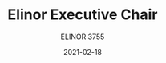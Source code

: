 ---
designer: "Claudio Bellini"
description: "The%20executive%20chair%20Elinor%20incorporates%20the%20different%20attitudes%A0and%20approaches%20to%20office%20life%20looking%20to%20the%20future.%20Comfort%20and%20body-hugging%20feeling%2C%20thanks%20to%20the%A0polyurethane%20injected%20foam%20seat%20and%20back%2C%20are%20its%20strong%20points.%20A%20weight-activated%20synchro-tilt%20mechanism%20integrated%20in%20the%20upholstered%20seat%20allows%20the%20tilting%20to%20be%20self-regulated%20according%20to%20the%20user%u2019s%20body%20weight%2C%20ensuring%20that%20the%20back%20is%20kept%20in%20the%20most%20comfortable%20position.%20A%20light%2C%20slimline%2C%20strong%20armrest%20in%20die-cast%20aluminium%20defines%20the%20base%20of%20the%20backrest%20with%20its%20flowing%20line."
image_primary: "img/Elinor_3755_01_zoom.jpg"
image_secondary: "img/Elinor_3755_02_zoom.jpg"
manufacturer: "Pedrali"
href: "https://www.pedrali.it/en/products/catalog/Executive-chair-ELINOR-3755/"
subtitle: "ELINOR 3755"
tags: 
  - "Pedrali"
  - "Chairs"
title: "Elinor Executive Chair"
category: "Chairs"
slug: "/manufacturers/pedrali/chairs/claudio-bellini-elinor-executive-chair"
date: "2021-02-18"
---